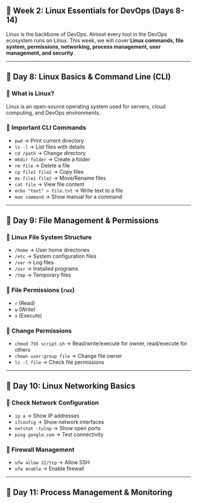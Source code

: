 ## **📌 Week 2: Linux Essentials for DevOps (Days 8-14)**  
Linux is the backbone of DevOps. Almost every tool in the DevOps ecosystem runs on Linux. This week, we will cover **Linux commands, file system, permissions, networking, process management, user management, and security**.  

---

## **🔹 Day 8: Linux Basics & Command Line (CLI)**  
### **📌 What is Linux?**  
Linux is an open-source operating system used for servers, cloud computing, and DevOps environments.  

### **📌 Important CLI Commands**  
- `pwd` → Print current directory  
- `ls -l` → List files with details  
- `cd /path` → Change directory  
- `mkdir folder` → Create a folder  
- `rm file` → Delete a file  
- `cp file1 file2` → Copy files  
- `mv file1 file2` → Move/Rename files  
- `cat file` → View file content  
- `echo "text" > file.txt` → Write text to a file  
- `man command` → Show manual for a command  

---

## **🔹 Day 9: File Management & Permissions**  
### **📌 Linux File System Structure**  
- `/home` → User home directories  
- `/etc` → System configuration files  
- `/var` → Log files  
- `/usr` → Installed programs  
- `/tmp` → Temporary files  

### **📌 File Permissions** (`rwx`)  
- `r` (Read)  
- `w` (Write)  
- `x` (Execute)  

### **📌 Change Permissions**  
- `chmod 755 script.sh` → Read/write/execute for owner, read/execute for others  
- `chown user:group file` → Change file owner  
- `ls -l file` → Check file permissions  

---

## **🔹 Day 10: Linux Networking Basics**  
### **📌 Check Network Configuration**  
- `ip a` → Show IP addresses  
- `ifconfig` → Show network interfaces  
- `netstat -tulnp` → Show open ports  
- `ping google.com` → Test connectivity  

### **📌 Firewall Management**  
- `ufw allow 22/tcp` → Allow SSH  
- `ufw enable` → Enable firewall  

---

## **🔹 Day 11: Process Management & Monitoring** 